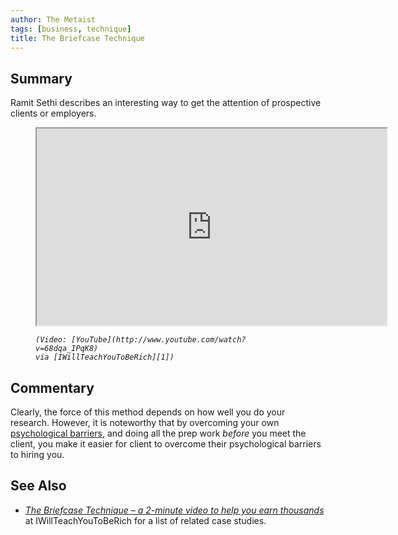 ```yaml
---
author: The Metaist
tags: [business, technique]
title: The Briefcase Technique
---
```


## Summary

<div class="entry-summary" markdown="1">

Ramit Sethi describes an interesting way to get the
attention of prospective clients or employers.

</div>

<figure markdown="1">

<iframe width="560" height="315" src="http://www.youtube.com/embed/68dqa_IPqK8?rel=0" allowfullscreen></iframe><figcaption>
  <address markdown="1">

    (Video: [YouTube](http://www.youtube.com/watch?v=68dqa_IPqK8)
    via [IWillTeachYouToBeRich][1])

  </address>
</figcaption>
</figure><!--more-->

## Commentary

Clearly, the force of this method depends on how well you do your research.
However, it is noteworthy that by overcoming your own
[psychological barriers](/blog/2009/11/psychological-barriers.html),
and doing all the prep work _before_ you meet the client, you make it
easier for client to overcome their psychological barriers to hiring you.

## See Also

- <cite>[The Briefcase Technique &ndash; a 2-minute video to help you earn thousands][1]</cite>
  at <span class="vcard org fn">IWillTeachYouToBeRich</span>
  for a list of related case studies.

[1]: http://www.iwillteachyoutoberich.com/the-briefcase-technique/
